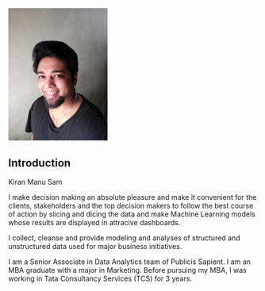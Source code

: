 

<img src="kiran%20pic.jpg" width=200>



## Introduction

Kiran Manu Sam

I make decision making an absolute pleasure and make it convenient for the clients, stakeholders and the top decision makers to follow the best course of action by slicing and dicing the data and make Machine Learning models whose results are displayed in attracive dashboards.


I collect, cleanse and provide modeling and analyses of structured and unstructured data used for major business initiatives.

I am a Senior Associate in Data Analytics team of Publicis Sapient. I am an MBA graduate with a major in Marketing. Before pursuing my MBA, I was working in Tata Consultancy Services (TCS) for 3 years.







